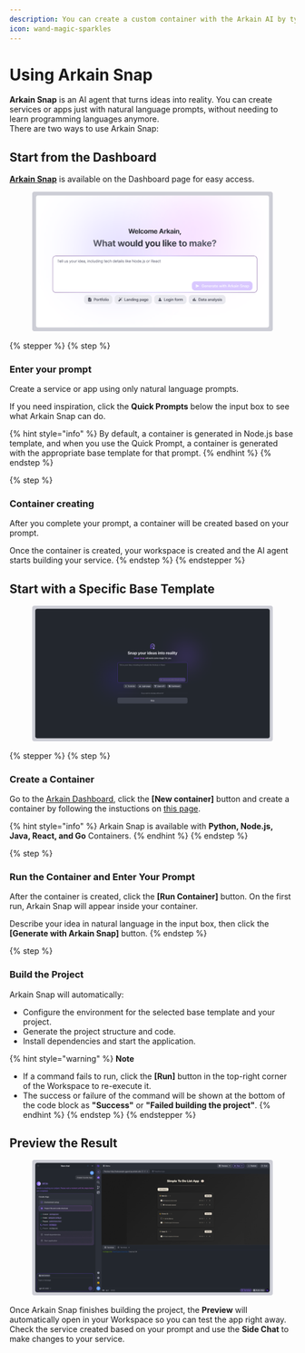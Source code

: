 ```yaml
---
description: You can create a custom container with the Arkain AI by typing prompts.
icon: wand-magic-sparkles
---
```


# Using Arkain Snap

**Arkain Snap** is an AI agent that turns ideas into reality. You can create services or apps just with natural language prompts, without needing to learn programming languages anymore.\
There are two ways to use Arkain Snap:

## Start from the Dashboard

[**Arkain Snap**](../../../../arkain-ai/what-is-arkain-snap.md)  is available on the Dashboard page for easy access.

<figure><img src="../../../../../.gitbook/assets/Using Arkain Snap.png" alt=""><figcaption></figcaption></figure>

{% stepper %}
{% step %}
### Enter your prompt

Create a service or app using only natural language prompts.

If you need inspiration, click the **Quick Prompts** below the input box to see what Arkain Snap can do.

{% hint style="info" %}
By default, a container is generated in Node.js base template, and when you use the Quick Prompt, a container is generated with the appropriate base template for that prompt.
{% endhint %}
{% endstep %}

{% step %}
### Container creating

After you complete your prompt, a container will be created based on your prompt.

Once the container is created, your workspace is created and the AI agent starts building your service.
{% endstep %}
{% endstepper %}

## Start with a Specific Base Template

<figure><img src="../../../../../.gitbook/assets/Arkain AI (1).png" alt=""><figcaption></figcaption></figure>

{% stepper %}
{% step %}
### Create a Container

Go to the [Arkain Dashboard](https://arkain.io/my/dashboard), click the **\[New container]** button and create a container by following the instuctions on [this page](./).

{% hint style="info" %}
Arkain Snap is available with **Python, Node.js, Java, React, and Go** Containers.
{% endhint %}
{% endstep %}

{% step %}
### Run the Container and Enter Your Prompt

After the container is created, click the **\[Run Container]** button. On the first run, Arkain Snap will appear inside your container.

Describe your idea in natural language in the input box, then click the **\[Generate with Arkain Snap]** button.
{% endstep %}

{% step %}
### Build the Project

Arkain Snap will automatically:

* Configure the environment for the selected base template and your project.
* Generate the project structure and code.
* Install dependencies and start the application.

{% hint style="warning" %}
**Note**

* If a command fails to run, click the **\[Run]** button in the top-right corner of the Workspace to re-execute it.
* The success or failure of the command will be shown at the bottom of the code block as **"Success"** or **"Failed building the project"**.
{% endhint %}
{% endstep %}
{% endstepper %}

## Preview the Result

<figure><img src="../../../../../.gitbook/assets/PREVIEW_01.png" alt=""><figcaption></figcaption></figure>

Once Arkain Snap finishes building the project, the **Preview** will automatically open in your Workspace so you can test the app right away. Check the service created based on your prompt and use the **Side Chat** to make changes to your service.

